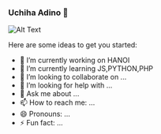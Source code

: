 ### Uchiha Adino 👋
![Alt Text](https://media.giphy.com/media/ZL2iRxhnDwtSE/giphy.gif)

Here are some ideas to get you started:

- 🔭 I’m currently working on HANOI
- 🌱 I’m currently learning JS,PYTHON,PHP
- 👯 I’m looking to collaborate on ...
- 🤔 I’m looking for help with ...
- 💬 Ask me about ...
- 📫 How to reach me: ...
- 😄 Pronouns: ...
- ⚡ Fun fact: ...
